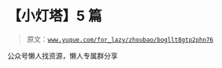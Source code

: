 # 【小灯塔】5 篇

> 原文：[`www.yuque.com/for_lazy/zhoubao/bogllt8gtp2phn76`](https://www.yuque.com/for_lazy/zhoubao/bogllt8gtp2phn76)

公众号懒人找资源，懒人专属群分享